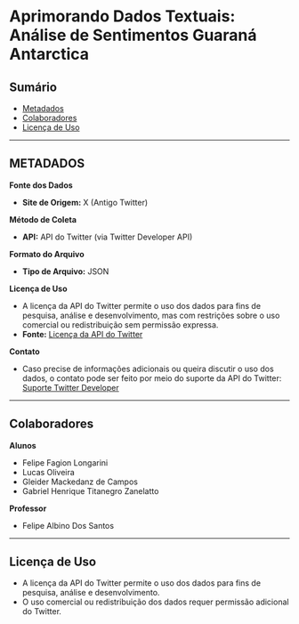 # Aprimorando Dados Textuais: Análise de Sentimentos Guaraná Antarctica

## Sumário
- [Metadados](#metadados)
- [Colaboradores](#colaboradores)
- [Licença de Uso](#licença-de-uso)

---

## METADADOS

**Fonte dos Dados**  
- **Site de Origem:** X (Antigo Twitter)

**Método de Coleta**  
- **API:** API do Twitter (via Twitter Developer API)

**Formato do Arquivo**  
- **Tipo de Arquivo:** JSON

**Licença de Uso**  
- A licença da API do Twitter permite o uso dos dados para fins de pesquisa, análise e desenvolvimento, mas com restrições sobre o uso comercial ou redistribuição sem permissão expressa.  
- **Fonte:** [Licença da API do Twitter](https://developer.twitter.com/en/developer-terms/agreement-and-policy)

**Contato**  
- Caso precise de informações adicionais ou queira discutir o uso dos dados, o contato pode ser feito por meio do suporte da API do Twitter: [Suporte Twitter Developer](https://developer.twitter.com/en/support)

---

## Colaboradores

**Alunos**  
- Felipe Fagion Longarini
- Lucas Oliveira
- Gleider Mackedanz de Campos
- Gabriel Henrique Titanegro Zanelatto

**Professor**  
- Felipe Albino Dos Santos

---

## Licença de Uso

- A licença da API do Twitter permite o uso dos dados para fins de pesquisa, análise e desenvolvimento. 
- O uso comercial ou redistribuição dos dados requer permissão adicional do Twitter.
